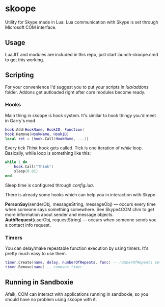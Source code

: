 skoope
======

Utility for Skype made in Lua.
Lua communication with Skype is set through Microsoft COM interface.

## Usage ##

LuaJIT and modules are included in this repo, just start launch-skoope.cmd to get this working.

## Scripting ##

For your convenience I'd suggest you to put your scripts in *lua/addons* folder.
Addons get autloaded right after core modules become ready.

### Hooks ###

Main thing in skoope is hook system. It's similar to hook thingy you'd meet in Garry's mod

```lua
hook.Add(HookName, HookID, Function)
hook.Remove(HookName, HookID)
local ret = {hook.Call(HookName, ...)}
```

Every tick *Think* hook gets called. Tick is one iteration of *while* loop. Basically, while loop is something like this:

```lua
while 1 do
	hook.Call("Think")
	sleep(0.01)
end
```

Sleep time is configured through *config.lua*.

There is already some hooks which can help you in interaction with Skype.

**PersonSay**(senderObj, messageString, messageObj) — occurs every time when someone says something somewhere. See Skype4COM.chm to get more information about sender and message objects.
**AuthRequest**(userObj, requestString) — occurs when someone sends you a contact info request.

### Timers ###

You can delay/make repeatable function execution by using timers. It's pretty much easy to use them.

```lua
timer.Create(name, delay, numberOfRepeats, func) -- numberOfRepeats set to 0 makes timer run forever (as long as main process is alive)
timer.Remove(name) -- removes timer
```

## Running in Sandboxie ##

Afaik, COM can interact with applications running in sandboxie, so you should have no problem using skoope with it.
